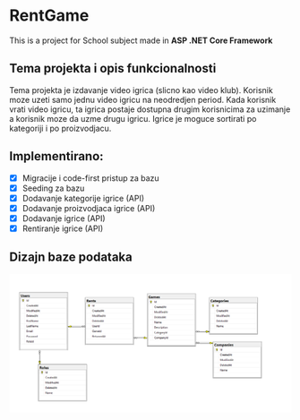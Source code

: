 **RentGame**
========
This is a project for School subject made in **ASP .NET Core Framework**  

Tema projekta i opis funkcionalnosti
------------
Tema projekta je izdavanje video igrica (slicno kao video klub). Korisnik moze uzeti samo jednu video igricu na neodredjen period. Kada korisnik vrati video igricu, ta igrica postaje dostupna drugim korisnicima za uzimanje a korisnik moze da uzme drugu igricu. Igrice je moguce sortirati po kategoriji i po proizvodjacu.

Implementirano:  
---------------
- [x] Migracije i code-first pristup za bazu
- [x] Seeding za bazu
- [x] Dodavanje kategorije igrice (API)
- [x] Dodavanje proizvodjaca igrice (API)
- [x] Dodavanje igrice (API)
- [x] Rentiranje igrice (API)

Dizajn baze podataka
--------------------
![Database design](gamerent_db_design.png "GameRent Database Design")
    
